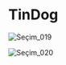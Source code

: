 # TinDog

![Seçim_019](https://user-images.githubusercontent.com/120065120/213818935-1f13dc4b-dc15-4f04-b504-9d1e6a55e424.png)


![Seçim_020](https://user-images.githubusercontent.com/120065120/213818977-950277a0-e433-42a8-89f5-52eb2114e16d.png)
